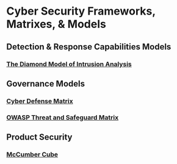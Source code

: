# Cyber Security Frameworks, Matrixes, & Models



## Detection & Response Capabilities Models
### [The Diamond Model of Intrusion Analysis](http://www.activeresponse.org/wp-content/uploads/2013/07/diamond.pdf)

## Governance Models
### [Cyber Defense Matrix](https://owasp.org/www-project-cyber-defense-matrix/)
### [OWASP Threat and Safeguard Matrix](https://owasp.org/www-project-threat-and-safeguard-matrix/)

## Product Security
### [McCumber Cube](https://en.wikipedia.org/wiki/McCumber_cube)
